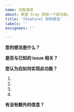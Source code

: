 ```yaml
---
name: 功能请求
about: 希望 Xray 添加一个新功能。
title: '[Feature] 你的想法'
labels: ''
assignees: ''

---
```


<!-- 感谢您的反馈！
1. 请先确认您提交的是功能请求。
2. 我们不建议缺少经验的用户提出功能请求。如果您执意提出，请使用 tg 群组。
3. 请先查询已有的 issue 与 discussion ，并且详细阅读文档的相关内容。重复的功能请求将有可能被关闭。
4. 需要向您明确一点：任何开发者均没有义务满足您的需求。特别是不合理或没有意义的功能。
5. 您需要完整地完成下列内容，否则此 issue 可能不会被处理。
-->

**您的想法是什么？**
<!-- 请清晰简洁地描述您预期中的功能。-->

**是否与已知的 issue 相关？**
<!-- 如果是，请在此注明 -->

**您认为应如何实现此功能？**
<!-- 请清晰简洁地描述如何实现此功能。-->
1. 
2. 
3. 
4. 

**有没有额外的信息？**
<!-- 如果您有额外的信息，请在此处说明。-->
